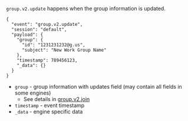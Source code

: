 `group.v2.update` happens when the group information is updated.

```jsonc { title="group.v2.update" }
{
  "event": "group.v2.update",
  "session": "default",
  "payload": {
    "group": {
      "id": "1231231232@g.us",
      "subject": "New Work Group Name"
    },
    "timestamp": 789456123,
    "_data": {}
  }
}
```

- `group` - group information with updates field (may contain all fields in some engines)
  - See details in [group.v2.join](#groupv2join)
- `timestamp` - event timestamp
- `_data` - engine specific data
